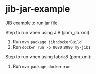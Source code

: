 # jib-jar-example
JIB example to run jar file


Step to run when using JIB (pom_jib.xml):

1. Run `mvn package jib:dockerBuild`
2. Run `docker run -p 8080:8080 my-jib1`


Step to run when using fabric8 (pom.xml):

1. Run `mvn package docker:run`
